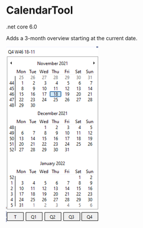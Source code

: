 # CalendarTool

.net core 6.0

Adds a 3-month overview starting at the current date.

![alt text](https://github.com/jeroeneikmans/CalendarTool/blob/master/mainform.png?raw=true)
